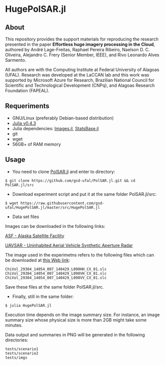 # HugePolSAR.jl

## About

This repository provides the support materials for reproducing the research presented in the paper **Effortless huge imagery processing in the Cloud**, authored by André Lage-Freitas, Raphael Pereira Ribeiro, Naelson D. C. Oliveira, Alejandro C. Frery (Senior Member, IEEE), and Rivo Leonardo Alves Sarmento. 

All authors are with the Computing Institute at Federal University of Alagoas (UFAL). Research was developed at the LaCCAN lab and this work was supported by Microsoft Azure for Research, Brazilian National Council for Scientific and Technological Development (CNPq), and Alagoas Research Foundation (FAPEAL).

## Requeriments

* GNU/Linux (preferably Debian-based distribution)
* [Julia v0.4.3](http://julialang.org/downloads/)
* Julia dependencies: [Images.jl](https://github.com/timholy/Images.jl), [StatsBase.jl](https://github.com/JuliaStats/StatsBase.jl)
* git
* wget
* 56GB+ of RAM memory

## Usage

* You need to clone [PolSAR.jl](https://github.com/gsd-ufal/PolSAR.jl.git) and enter to directory:

```
$ git clone https://github.com/gsd-ufal/PolSAR.jl.git && cd PolSAR.jl/src
```

* Download experiment script and put it at the same folder PolSAR.jl/src:

```
$ wget https://raw.githubusercontent.com/gsd-ufal/HugePolSAR.jl/master/src/HugePolSAR.jl
```

* Data set files

Images can be downloaded in the following links:

[ASF - Alaska Satellite Facility](https://vertex.daac.asf.alaska.edu/#)

[UAVSAR - Uninhabited Aerial Vehicle Synthetic Aperture Radar](http://uavsar.jpl.nasa.gov/cgi-bin/download.pl)

The image used in the experimetns refers to the following files which can be downloaded at [this Web link](http://uavsar.jpl.nasa.gov/cgi-bin/product.pl?jobName=ChiVol_29304_14054_007_140429_L090_CX_01):

```
ChiVol_29304_14054_007_140429_L090HH_CX_01.slc
ChiVol_29304_14054_007_140429_L090VH_CX_01.slc
ChiVol_29304_14054_007_140429_L090VV_CX_01.slc
```
 
Save these files at the same folder PolSAR.jl/src. 

* Finally, still in the same folder:

```
$ julia HugePolSAR.jl
```

Execution time depends on the image summary size. For instance, an image summary size whose physical size is more than 2GB might take some minutes.

Data output and summaries in PNG will be generated in the following directories:

```
tests/scenario1
tests/scenario2
tests/imgs
```
